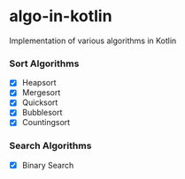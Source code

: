 # algo-in-kotlin
Implementation of various algorithms in Kotlin

### Sort Algorithms
- [x] Heapsort
- [x] Mergesort
- [x] Quicksort
- [x] Bubblesort
- [x] Countingsort

### Search Algorithms
- [x] Binary Search